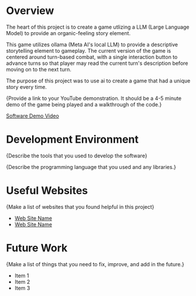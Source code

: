 # Overview

The heart of this project is to create a game utlizing a LLM (Large Language Model) to provide an organic-feeling story element.

This game utilizes ollama (Meta AI's local LLM) to provide a descriptive storytelling element to gameplay. The current version of the game is centered around turn-based combat, with a single interaction button to advance turns so that player may read the current turn's description before moving on to the next turn.

The purpose of this project was to use ai to create a game that had a unique story every time.

{Provide a link to your YouTube demonstration.  It should be a 4-5 minute demo of the game being played and a walkthrough of the code.}

[Software Demo Video](http://youtube.link.goes.here)

# Development Environment

{Describe the tools that you used to develop the software}

{Describe the programming language that you used and any libraries.}

# Useful Websites

{Make a list of websites that you found helpful in this project}
* [Web Site Name](http://url.link.goes.here)
* [Web Site Name](http://url.link.goes.here)

# Future Work

{Make a list of things that you need to fix, improve, and add in the future.}
* Item 1
* Item 2
* Item 3